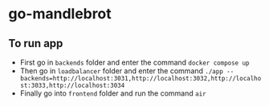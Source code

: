 # go-mandlebrot

## To run app
- First go in `backends` folder and enter the command ```docker compose up```
- Then go in `loadbalancer` folder and enter the command ```./app --backends=http://localhost:3031,http://localhost:3032,http://localhost:3033,http://localhost:3034```
- Finally go into `frontend` folder and run the command ```air```
